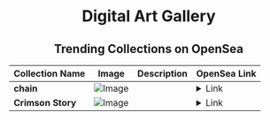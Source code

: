 <div align="center">

# Digital Art Gallery

## Trending Collections on OpenSea

| Collection Name                       | Image                                                                                     | Description                       | OpenSea Link                                                                                          |
|---------------------------------------|-------------------------------------------------------------------------------------------|-----------------------------------|--------------------------------------------------------------------------------------------------------|
| **chain** | ![Image](https://i.seadn.io/s/raw/files/eb69ccfebd15105173fcd54dd564a0e1.png?w=500&auto=format?w=200&auto=format) |  | <details><summary>Link</summary>[chain](https://opensea.io/collection/chain-77)</details> |
| **Crimson Story** | ![Image](https://i.seadn.io/s/raw/files/d62763c4e51ae195d04e4a834080bbd0.png?w=500&auto=format?w=200&auto=format) |  | <details><summary>Link</summary>[Crimson Story](https://opensea.io/collection/crimson-story)</details> |

</div>